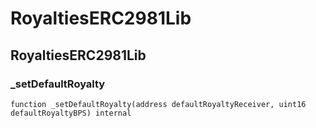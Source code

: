 # RoyaltiesERC2981Lib

## RoyaltiesERC2981Lib

### _setDefaultRoyalty

```solidity
function _setDefaultRoyalty(address defaultRoyaltyReceiver, uint16 defaultRoyaltyBPS) internal
```


